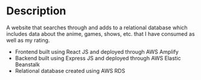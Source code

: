 # Description
A website that searches through and adds to a relational database which includes data about the anime, games, shows, etc. that I have consumed as well as my rating. 
- Frontend built using React JS and deployed through AWS Amplify
- Backend built using Express JS and deployed through AWS Elastic Beanstalk
- Relational database created using AWS RDS
